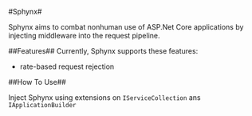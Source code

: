 #Sphynx#

Sphynx aims to combat nonhuman use of ASP.Net Core applications by injecting middleware into the request pipeline.

##Features##
Currently, Sphynx supports these features:
* rate-based request rejection

##How To Use##

Inject Sphynx using extensions on `IServiceCollection` ans `IApplicationBuilder`
```cs

```